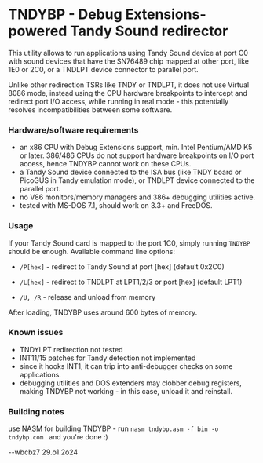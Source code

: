 # TNDYBP - Debug Extensions-powered Tandy Sound redirector

This utility allows to run applications using Tandy Sound device at port C0 with sound devices that have the SN76489 chip mapped at other port, like 1E0 or 2C0, or a TNDLPT device connector to parallel port.

Unlike other redirection TSRs like TNDY or TNDLPT, it does not use Virtual 8086 mode, instead using the CPU hardware breakpoints to intercept and redirect port I/O access, while running in real mode - this potentially resolves incompatibilities between some software.

### Hardware/software requirements

* an x86 CPU with Debug Extensions support, min. Intel Pentium/AMD K5 or later. 386/486 CPUs do not support hardware breakpoints on I/O port access, hence TNDYBP cannot work on these CPUs.
* a Tandy Sound device connected to the ISA bus (like TNDY board or PicoGUS in Tandy emulation mode), or TNDLPT device connected to the parallel port.
* no V86 monitors/memory managers and 386+ debugging utilities active. 
* tested with MS-DOS 7.1, should work on 3.3+ and FreeDOS.

### Usage

If your Tandy Sound card is mapped to the port 1C0, simply running `TNDYBP` should be enough. Available command line options:

* `/P[hex]` - redirect to Tandy Sound at port [hex] (default 0x2C0)

* `/L[hex]` - redirect to TNDLPT at LPT1/2/3 or port [hex] (default LPT1)

* `/U, /R`  - release and unload from memory

After loading, TNDYBP uses around 600 bytes of memory.

### Known issues

* TNDYLPT redirection not tested
* INT11/15 patches for Tandy detection not implemented
* since it hooks INT1, it can trip into anti-debugger checks on some applications.
* debugging utilities and DOS extenders may clobber debug registers, making TNDYBP not working - in this case, unload it and reinstall.

### Building notes

use [NASM](https://nasm.us) for building TNDYBP - run `nasm tndybp.asm -f bin -o tndybp.com ` and you're done :)



--wbcbz7 29.o1.2o24